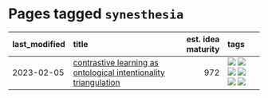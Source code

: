 # Pages tagged `synesthesia`

|last_modified|title|est. idea maturity|tags
|:---|:---|---:|:---|
|2023-02-05|[contrastive learning as ontological intentionality triangulation](../contrastive_learning_as_ontological_intentionality_triangulation.md)|972|[![](https://img.shields.io/badge/tag-meta-d5f6c6)](../tags/meta.md) [![](https://img.shields.io/badge/tag-philosophy-35b163)](../tags/philosophy.md) [![](https://img.shields.io/badge/tag-semiotics-c4fb38)](../tags/semiotics.md) [![](https://img.shields.io/badge/tag-synesthesia-1eefac)](../tags/synesthesia.md) [![](https://img.shields.io/badge/tag-theory-3f9741)](../tags/theory.md) [![](https://img.shields.io/badge/tag-wip-eac1b9)](../tags/wip.md)|